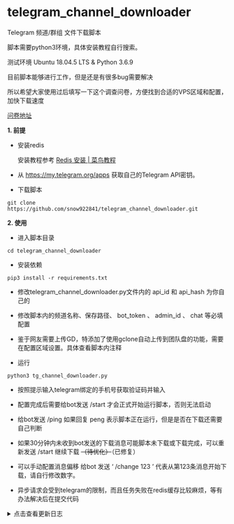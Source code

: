 # telegram_channel_downloader
Telegram 频道/群组 文件下载脚本

脚本需要python3环境，具体安装教程自行搜索。

测试环境  Ubuntu 18.04.5 LTS & Python 3.6.9

目前脚本能够进行工作，但是还是有很多bug需要解决

所以希望大家使用过后填写一下这个调查问卷，方便找到合适的VPS区域和配置，加快下载速度

[问卷地址](https://forms.gle/8q91pqrS3WEZwBL69)

**1. 前提**
 
 - 安装redis
 
   安装教程参考 [Redis 安装 | 菜鸟教程](https://www.runoob.com/redis/redis-install.html)
 
 
 - 从 https://my.telegram.org/apps 获取自己的Telegram API密钥。

 - 下载脚本
 ```
 git clone https://github.com/snow922841/telegram_channel_downloader.git
 ```

**2. 使用**

 - 进入脚本目录
 ```
 cd telegram_channel_downloader
 ```
 - 安装依赖 
 
 ```
 pip3 install -r requirements.txt
 ```

 - 修改telegram_channel_downloader.py文件内的 api_id 和 api_hash 为你自己的

 - 修改脚本内的频道名称、保存路径、 bot_token 、 admin_id 、 chat 等必填配置
 
 - 鉴于网友需要上传GD，特添加了使用gclone自动上传到团队盘的功能，需要在配置区域设置。具体查看脚本内注释
   
 - 运行  
 ```
 python3 tg_channel_downloader.py
 ```
 - 按照提示输入telegram绑定的手机号获取验证码并输入
 
 - 配置完成后需要给bot发送 /start 才会正式开始运行脚本，否则无法启动
 
 - 给bot发送 /ping 如果回复 peng 表示脚本正在运行，但是是否在下载还需要自己判断
 
 - 如果30分钟内未收到bot发送的下载消息可能脚本未下载或下载完成，可以重新发送 /start 继续下载 ~~（待优化）~~（已修复）
 
 - 可以手动配置消息偏移 给bot 发送 ‘ /change 123 ’ 代表从第123条消息开始下载，请自行修改数字。
 
 - 异步请求会受到telegram的限制，而且任务失败在redis缓存比较麻烦，等有办法解决后在提交代码

<details>
  <summary>点击查看更新日志</summary>
    
  2020-09-03更新
  
   - ref超时异常自动重试
  
  2020-09-01更新
  
   - 使用bot启动，并使脚本持久化，
   
   - 优化代码
   
   - 修复一些bug
  
  2020-08-29更新
  
   - 更换telegram的第三方库
  
   - 默认上传到GD，目前未配置不上传，所以需要安装gclone
  
   - 默认过滤贴纸、动态贴纸、gif格式文件
  
   - 优化了下载和上传进度条的显示
  
   - 上传失败后会把消息ID保存在脚本所在的文件夹，方便以后可以手动下载
  
  2020-08-19更新
     
   - 添加自动上传到Googledrive的功能
     
   - 使用redis缓存已经遍历的消息ID
 
</details>
